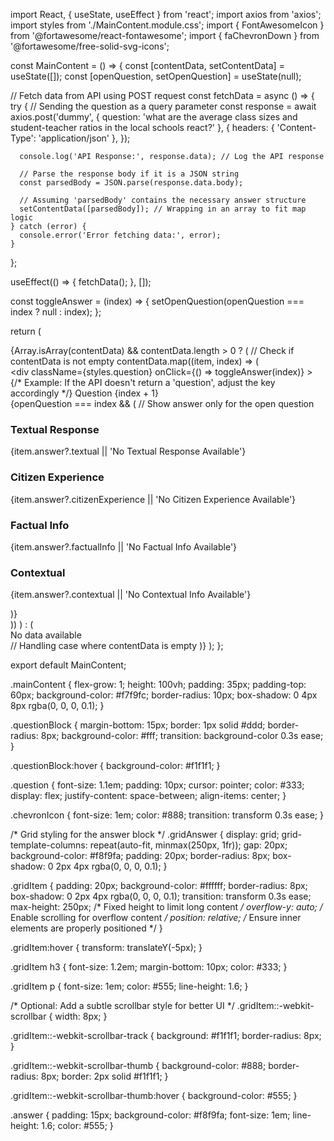 import React, { useState, useEffect } from 'react';
import axios from 'axios';
import styles from './MainContent.module.css';
import { FontAwesomeIcon } from '@fortawesome/react-fontawesome';
import { faChevronDown } from '@fortawesome/free-solid-svg-icons';

const MainContent = () => {
  const [contentData, setContentData] = useState([]);
  const [openQuestion, setOpenQuestion] = useState(null);

  // Fetch data from API using POST request
  const fetchData = async () => {
    try {
      // Sending the question as a query parameter
      const response = await axios.post('dummy', {
        question: 'what are the average class sizes and student-teacher ratios in the local schools react?'
      }, {
        headers: {
          'Content-Type': 'application/json'
        },
      });
      
      console.log('API Response:', response.data); // Log the API response

      // Parse the response body if it is a JSON string
      const parsedBody = JSON.parse(response.data.body);

      // Assuming 'parsedBody' contains the necessary answer structure
      setContentData([parsedBody]); // Wrapping in an array to fit map logic
    } catch (error) {
      console.error('Error fetching data:', error);
    }
  };

  useEffect(() => {
    fetchData();
  }, []);

  const toggleAnswer = (index) => {
    setOpenQuestion(openQuestion === index ? null : index);
  };

  return (
    <div className={styles.mainContent}>
      {Array.isArray(contentData) && contentData.length > 0 ? ( // Check if contentData is not empty
        contentData.map((item, index) => (
          <div key={index} className={styles.questionBlock}>
            <div
              className={styles.question}
              onClick={() => toggleAnswer(index)}
            >
              {/* Example: If the API doesn't return a 'question', adjust the key accordingly */}
              <span>Question {index + 1}</span>
              <FontAwesomeIcon
                icon={faChevronDown}
                className={styles.chevronIcon}
              />
            </div>
            {openQuestion === index && ( // Show answer only for the open question
              <div className={styles.answerBlock}>
                <div className={styles.gridAnswer}>
                  <div className={styles.gridItem}>
                    <h3>Textual Response</h3>
                    <p>{item.answer?.textual || 'No Textual Response Available'}</p>
                  </div>
                  <div className={styles.gridItem}>
                    <h3>Citizen Experience</h3>
                    <p>{item.answer?.citizenExperience || 'No Citizen Experience Available'}</p>
                  </div>
                  <div className={styles.gridItem}>
                    <h3>Factual Info</h3>
                    <p>{item.answer?.factualInfo || 'No Factual Info Available'}</p>
                  </div>
                  <div className={styles.gridItem}>
                    <h3>Contextual</h3>
                    <p>{item.answer?.contextual || 'No Contextual Info Available'}</p>
                  </div>
                </div>
              </div>
            )}
          </div>
        ))
      ) : (
        <div>No data available</div> // Handling case where contentData is empty
      )}
    </div>
  );
};

export default MainContent;







.mainContent {
  flex-grow: 1;
  height: 100vh;
  padding: 35px;
  padding-top: 60px;
  background-color: #f7f9fc;
  border-radius: 10px;
  box-shadow: 0 4px 8px rgba(0, 0, 0, 0.1);
}

.questionBlock {
  margin-bottom: 15px;
  border: 1px solid #ddd;
  border-radius: 8px;
  background-color: #fff;
  transition: background-color 0.3s ease;
}

.questionBlock:hover {
  background-color: #f1f1f1;
}

.question {
  font-size: 1.1em;
  padding: 10px;
  cursor: pointer;
  color: #333;
  display: flex;
  justify-content: space-between;
  align-items: center;
}

.chevronIcon {
  font-size: 1em;
  color: #888;
  transition: transform 0.3s ease;
}

/* Grid styling for the answer block */
.gridAnswer {
  display: grid;
  grid-template-columns: repeat(auto-fit, minmax(250px, 1fr));
  gap: 20px;
  background-color: #f8f9fa;
  padding: 20px;
  border-radius: 8px;
  box-shadow: 0 2px 4px rgba(0, 0, 0, 0.1);
}

.gridItem {
  padding: 20px;
  background-color: #ffffff;
  border-radius: 8px;
  box-shadow: 0 2px 4px rgba(0, 0, 0, 0.1);
  transition: transform 0.3s ease;
  max-height: 250px; /* Fixed height to limit long content */
  overflow-y: auto; /* Enable scrolling for overflow content */
  position: relative; /* Ensure inner elements are properly positioned */
}

.gridItem:hover {
  transform: translateY(-5px);
}

.gridItem h3 {
  font-size: 1.2em;
  margin-bottom: 10px;
  color: #333;
}

.gridItem p {
  font-size: 1em;
  color: #555;
  line-height: 1.6;
}

/* Optional: Add a subtle scrollbar style for better UI */
.gridItem::-webkit-scrollbar {
  width: 8px;
}

.gridItem::-webkit-scrollbar-track {
  background: #f1f1f1;
  border-radius: 8px;
}

.gridItem::-webkit-scrollbar-thumb {
  background-color: #888;
  border-radius: 8px;
  border: 2px solid #f1f1f1;
}

.gridItem::-webkit-scrollbar-thumb:hover {
  background-color: #555;
}

.answer {
  padding: 15px;
  background-color: #f8f9fa;
  font-size: 1em;
  line-height: 1.6;
  color: #555;
}
